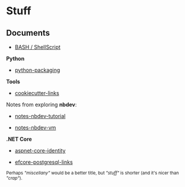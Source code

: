 # Stuff

## Documents

- [BASH / ShellScript](bash-sh.md)

**Python**

- [python-packaging](python-packaging.md)

**Tools**

- [cookiecutter-links](cookiecutter-links.md)

Notes from exploring **nbdev**:

- [notes-nbdev-tutorial](notes-nbdev-tutorial.md)

- [notes-nbdev-vm](notes-nbdev-vm.md)

**.NET Core**

- [aspnet-core-identity](aspnet-core-identity.md)

- [efcore-postgresql-links](efcore-postgresql-links.md)

<sub>Perhaps *"miscellany"* would be a better title, but *"stuff"* is shorter (and it's nicer than *"crap"*).</sub>
